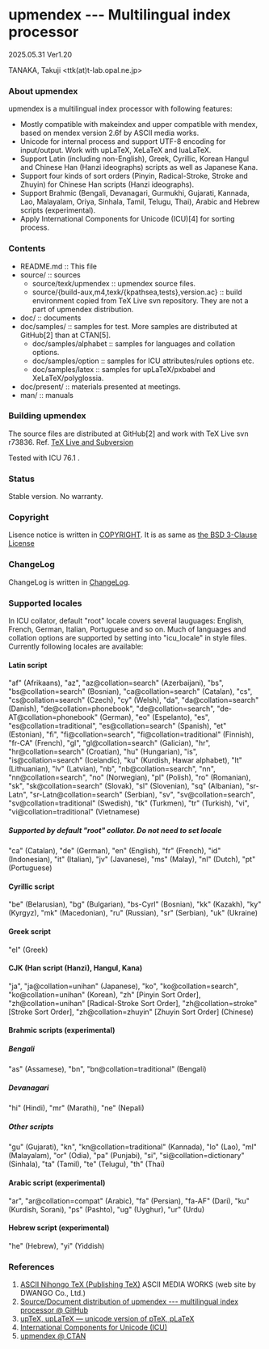 upmendex  --- Multilingual index processor
==========================================

2025.05.31 Ver1.20

TANAKA, Takuji
<ttk(at)t-lab.opal.ne.jp>


### About upmendex
upmendex is a multilingual index processor with following features:

 * Mostly compatible with makeindex and
   upper compatible with mendex,
   based on mendex version 2.6f by ASCII media works.
 * Unicode for internal process and
   support UTF-8 encoding for input/output.
   Work with upLaTeX, XeLaTeX and luaLaTeX.
 * Support Latin (including non-English), Greek, Cyrillic,
   Korean Hangul and Chinese Han (Hanzi ideographs) scripts
   as well as Japanese Kana.
 * Support four kinds of sort orders (Pinyin, Radical-Stroke,
   Stroke and Zhuyin) for Chinese Han scripts (Hanzi ideographs).
 * Support Brahmic (Bengali, Devanagari, Gurmukhi, Gujarati,
   Kannada, Lao, Malayalam, Oriya, Sinhala, Tamil, Telugu, Thai),
   Arabic and Hebrew scripts (experimental).
 * Apply International Components for Unicode (ICU)[4]
   for sorting process.

### Contents
 * README.md :: This file
 * source/ :: sources
   * source/texk/upmendex :: upmendex source files.
   * source/{build-aux,m4,texk/{kpathsea,tests},version.ac}
        :: build environment copied from TeX Live svn repository.
           They are not a part of upmendex distribution.
 * doc/ :: documents
 * doc/samples/ :: samples for test.
   More samples are distributed at GitHub[2] than at CTAN[5].
   * doc/samples/alphabet :: samples for languages and collation options.
   * doc/samples/option :: samples for ICU attributes/rules options etc.
   * doc/samples/latex :: samples for upLaTeX/pxbabel and XeLaTeX/polyglossia.
 * doc/present/ :: materials presented at meetings.
 * man/ :: manuals

### Building upmendex
The source files are distributed at GitHub[2] and work with TeX Live svn r73836.
Ref. [TeX Live and Subversion](http://www.tug.org/texlive/svn/)

Tested with ICU 76.1 .

### Status
Stable version.
No warranty.

### Copyright
Lisence notice is written in [COPYRIGHT](./COPYRIGHT).
It is as same as [the BSD 3-Clause License](https://opensource.org/licenses/BSD-3-Clause)

### ChangeLog
ChangeLog is written in [ChangeLog](./source/texk/upmendex/ChangeLog).

### Supported locales
In ICU collator, default "root" locale covers several lauguages:
English, French, German, Italian, Portuguese and so on.
Much of languages and collation options are supported by
setting into "icu_locale" in style files.
Currently following locales are available:

#### Latin script
  "af" (Afrikaans), "az", "az@collation=search" (Azerbaijani),
  "bs", "bs@collation=search" (Bosnian),
  "ca@collation=search" (Catalan), "cs", "cs@collation=search" (Czech),
  "cy" (Welsh), "da", "da@collation=search" (Danish),
  "de@collation=phonebook", "de@collation=search", "de-AT@collation=phonebook" (German),
  "eo" (Espelanto), "es", "es@collation=traditional", "es@collation=search" (Spanish),
  "et" (Estonian), "fi", "fi@collation=search", "fi@collation=traditional" (Finnish),
  "fr-CA" (French), "gl", "gl@collation=search" (Galician),
  "hr", "hr@collation=search" (Croatian), "hu" (Hungarian),
  "is", "is@collation=search" (Icelandic), "ku" (Kurdish, Hawar alphabet),
  "lt" (Lithuanian), "lv" (Latvian),
  "nb", "nb@collation=search", "nn", "nn@collation=search", "no" (Norwegian),
  "pl" (Polish), "ro" (Romanian), "sk", "sk@collation=search" (Slovak),
  "sl" (Slovenian), "sq" (Albanian), "sr-Latn", "sr-Latn@collation=search" (Serbian),
  "sv", "sv@collation=search", "sv@collation=traditional" (Swedish), "tk" (Turkmen),
  "tr" (Turkish), "vi", "vi@collation=traditional" (Vietnamese)

##### Supported by default "root" collator. Do not need to set locale
  "ca" (Catalan), "de" (German), "en" (English), "fr" (French), "id" (Indonesian),
  "it" (Italian), "jv" (Javanese), "ms" (Malay), "nl" (Dutch), "pt" (Portuguese)

#### Cyrillic script
  "be" (Belarusian), "bg" (Bulgarian), "bs-Cyrl" (Bosnian), "kk" (Kazakh), "ky" (Kyrgyz),
  "mk" (Macedonian), "ru" (Russian), "sr" (Serbian), "uk" (Ukraine)

#### Greek script
  "el" (Greek)

#### CJK (Han script (Hanzi), Hangul, Kana)
  "ja", "ja@collation=unihan" (Japanese),
  "ko", "ko@collation=search", "ko@collation=unihan" (Korean),
  "zh" [Pinyin Sort Order], "zh@collation=unihan" [Radical-Stroke Sort Order],
  "zh@collation=stroke" [Stroke Sort Order], "zh@collation=zhuyin" [Zhuyin Sort Order] (Chinese)

#### Brahmic scripts (experimental)
##### Bengali
  "as" (Assamese), "bn", "bn@collation=traditional" (Bengali)
##### Devanagari
  "hi" (Hindi), "mr" (Marathi), "ne" (Nepali)
##### Other scripts
  "gu" (Gujarati), "kn", "kn@collation=traditional" (Kannada), "lo" (Lao),
  "ml" (Malayalam), "or" (Odia), "pa" (Punjabi),
  "si", "si@collation=dictionary" (Sinhala), "ta" (Tamil), "te" (Telugu), "th" (Thai)

#### Arabic script (experimental)
  "ar", "ar@collation=compat" (Arabic), "fa" (Persian), "fa-AF" (Dari),
  "ku" (Kurdish, Sorani), "ps" (Pashto), "ug" (Uyghur), "ur" (Urdu)

#### Hebrew script (experimental)
  "he" (Hebrew), "yi" (Yiddish)

### References
1.  [ASCII Nihongo TeX (Publishing TeX)](https://asciidwango.github.io/ptex/)
    ASCII MEDIA WORKS (web site by DWANGO Co., Ltd.)
2.  [Source/Document distribution of upmendex --- multilingual index processor @ GitHub](https://github.com/t-tk/upmendex-package)
3.  [upTeX, upLaTeX ― unicode version of pTeX, pLaTeX](http://www.t-lab.opal.ne.jp/tex/uptex_en.html)
4.  [International Components for Unicode (ICU)](https://icu.unicode.org/)
5.  [upmendex @ CTAN](https://ctan.org/pkg/upmendex/)

